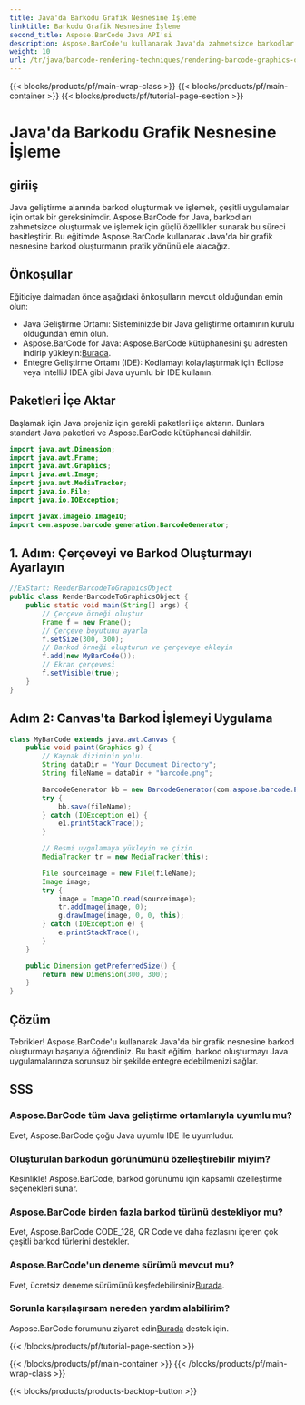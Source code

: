 ```yaml
---
title: Java'da Barkodu Grafik Nesnesine İşleme
linktitle: Barkodu Grafik Nesnesine İşleme
second_title: Aspose.BarCode Java API'si
description: Aspose.BarCode'u kullanarak Java'da zahmetsizce barkodlar oluşturun. Sorunsuz entegrasyon için bu adım adım kılavuzu izleyin.
weight: 10
url: /tr/java/barcode-rendering-techniques/rendering-barcode-graphics-object/
---
```


{{< blocks/products/pf/main-wrap-class >}}
{{< blocks/products/pf/main-container >}}
{{< blocks/products/pf/tutorial-page-section >}}

# Java'da Barkodu Grafik Nesnesine İşleme


## giriiş

Java geliştirme alanında barkod oluşturmak ve işlemek, çeşitli uygulamalar için ortak bir gereksinimdir. Aspose.BarCode for Java, barkodları zahmetsizce oluşturmak ve işlemek için güçlü özellikler sunarak bu süreci basitleştirir. Bu eğitimde Aspose.BarCode kullanarak Java'da bir grafik nesnesine barkod oluşturmanın pratik yönünü ele alacağız.

## Önkoşullar

Eğiticiye dalmadan önce aşağıdaki önkoşulların mevcut olduğundan emin olun:

- Java Geliştirme Ortamı: Sisteminizde bir Java geliştirme ortamının kurulu olduğundan emin olun.
-  Aspose.BarCode for Java: Aspose.BarCode kütüphanesini şu adresten indirip yükleyin:[Burada](https://releases.aspose.com/barcode/java/).
- Entegre Geliştirme Ortamı (IDE): Kodlamayı kolaylaştırmak için Eclipse veya IntelliJ IDEA gibi Java uyumlu bir IDE kullanın.

## Paketleri İçe Aktar

Başlamak için Java projeniz için gerekli paketleri içe aktarın. Bunlara standart Java paketleri ve Aspose.BarCode kütüphanesi dahildir.

```java
import java.awt.Dimension;
import java.awt.Frame;
import java.awt.Graphics;
import java.awt.Image;
import java.awt.MediaTracker;
import java.io.File;
import java.io.IOException;

import javax.imageio.ImageIO;
import com.aspose.barcode.generation.BarcodeGenerator;
```

## 1. Adım: Çerçeveyi ve Barkod Oluşturmayı Ayarlayın

```java
//ExStart: RenderBarcodeToGraphicsObject
public class RenderBarcodeToGraphicsObject {
    public static void main(String[] args) {
        // Çerçeve örneği oluştur
        Frame f = new Frame();
        // Çerçeve boyutunu ayarla
        f.setSize(300, 300);
        // Barkod örneği oluşturun ve çerçeveye ekleyin
        f.add(new MyBarCode());
        // Ekran çerçevesi
        f.setVisible(true);
    }
}
```

## Adım 2: Canvas'ta Barkod İşlemeyi Uygulama

```java
class MyBarCode extends java.awt.Canvas {
    public void paint(Graphics g) {
        // Kaynak dizininin yolu.
        String dataDir = "Your Document Directory";
        String fileName = dataDir + "barcode.png";

        BarcodeGenerator bb = new BarcodeGenerator(com.aspose.barcode.EncodeTypes.CODE_128, "12345678");
        try {
            bb.save(fileName);
        } catch (IOException e1) {
            e1.printStackTrace();
        }

        // Resmi uygulamaya yükleyin ve çizin
        MediaTracker tr = new MediaTracker(this);

        File sourceimage = new File(fileName);
        Image image;
        try {
            image = ImageIO.read(sourceimage);
            tr.addImage(image, 0);
            g.drawImage(image, 0, 0, this);
        } catch (IOException e) {
            e.printStackTrace();
        }
    }

    public Dimension getPreferredSize() {
        return new Dimension(300, 300);
    }
}
```

## Çözüm

Tebrikler! Aspose.BarCode'u kullanarak Java'da bir grafik nesnesine barkod oluşturmayı başarıyla öğrendiniz. Bu basit eğitim, barkod oluşturmayı Java uygulamalarınıza sorunsuz bir şekilde entegre edebilmenizi sağlar.

## SSS

### Aspose.BarCode tüm Java geliştirme ortamlarıyla uyumlu mu?
Evet, Aspose.BarCode çoğu Java uyumlu IDE ile uyumludur.

### Oluşturulan barkodun görünümünü özelleştirebilir miyim?
Kesinlikle! Aspose.BarCode, barkod görünümü için kapsamlı özelleştirme seçenekleri sunar.

### Aspose.BarCode birden fazla barkod türünü destekliyor mu?
Evet, Aspose.BarCode CODE_128, QR Code ve daha fazlasını içeren çok çeşitli barkod türlerini destekler.

### Aspose.BarCode'un deneme sürümü mevcut mu?
 Evet, ücretsiz deneme sürümünü keşfedebilirsiniz[Burada](https://releases.aspose.com/).

### Sorunla karşılaşırsam nereden yardım alabilirim?
 Aspose.BarCode forumunu ziyaret edin[Burada](https://forum.aspose.com/c/barcode/13) destek için.

{{< /blocks/products/pf/tutorial-page-section >}}

{{< /blocks/products/pf/main-container >}}
{{< /blocks/products/pf/main-wrap-class >}}

{{< blocks/products/products-backtop-button >}}
